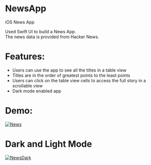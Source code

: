 # NewsApp
iOS News App

Used Swift UI to build a News App. <br/>
The news data is provided from Hacker News. <br/>

# Features:
- Users can use the app to see all the titles in a table view
- Titles are in the order of greatest points to the least points
- Users can click on the table view cells to access the full story in a scrollable view
- Dark mode enabled app

# Demo:
<a href="https://media.giphy.com/media/hSRi3w84dy4HS710rT/giphy.gif"><img src="https://media.giphy.com/media/hSRi3w84dy4HS710rT/giphy.gif" title="News"/></a>

# Dark and Light Mode
<a href="https://media.giphy.com/media/SUczEhAEfE3E7zhgQM/giphy.gif"><img src="https://media.giphy.com/media/SUczEhAEfE3E7zhgQM/giphy.gif" title="NewsDark"/></a>
